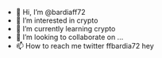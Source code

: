 - 👋 Hi, I’m @bardiaff72
- 👀 I’m interested in crypto
- 🌱 I’m currently learning crypto
- 💞️ I’m looking to collaborate on ...
- 📫 How to reach me twitter ffbardia72
hey
<!---
bardiaff72/bardiaff72 is a ✨ special ✨ repository because its `README.md` (this file) appears on your GitHub profile.
You can click the Preview link to take a look at your changes.
--->
